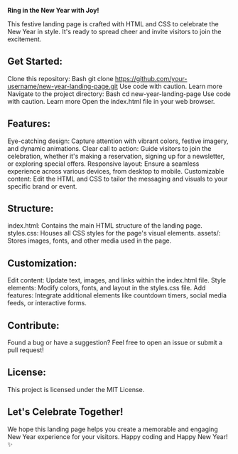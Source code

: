 
**Ring in the New Year with Joy!**

This festive landing page is crafted with HTML and CSS to celebrate the New Year in style. It's ready to spread cheer and invite visitors to join the excitement.

## Get Started:

Clone this repository:
Bash
git clone https://github.com/your-username/new-year-landing-page.git
Use code with caution. Learn more
Navigate to the project directory:
Bash
cd new-year-landing-page
Use code with caution. Learn more
Open the index.html file in your web browser.
## Features:

Eye-catching design: Capture attention with vibrant colors, festive imagery, and dynamic animations.
Clear call to action: Guide visitors to join the celebration, whether it's making a reservation, signing up for a newsletter, or exploring special offers.
Responsive layout: Ensure a seamless experience across various devices, from desktop to mobile.
Customizable content: Edit the HTML and CSS to tailor the messaging and visuals to your specific brand or event.
## Structure:

index.html: Contains the main HTML structure of the landing page.
styles.css: Houses all CSS styles for the page's visual elements.
assets/: Stores images, fonts, and other media used in the page.
## Customization:

Edit content: Update text, images, and links within the index.html file.
Style elements: Modify colors, fonts, and layout in the styles.css file.
Add features: Integrate additional elements like countdown timers, social media feeds, or interactive forms.
## Contribute:

Found a bug or have a suggestion? Feel free to open an issue or submit a pull request!

## License:

This project is licensed under the MIT License.

## Let's Celebrate Together!

We hope this landing page helps you create a memorable and engaging New Year experience for your visitors. Happy coding and Happy New Year! ✨

